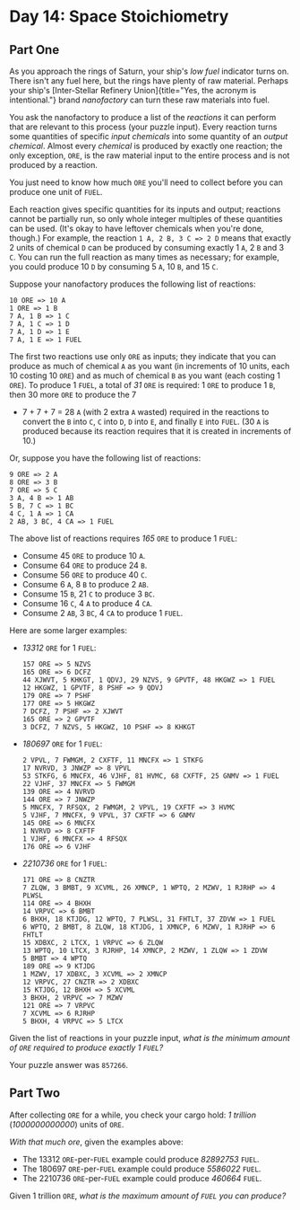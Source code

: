 # Day 14: Space Stoichiometry 

## Part One

As you approach the rings of Saturn, your ship\'s *low fuel* indicator
turns on. There isn\'t any fuel here, but the rings have plenty of raw
material. Perhaps your ship\'s [Inter-Stellar Refinery
Union]{title="Yes, the acronym is intentional."} brand *nanofactory* can
turn these raw materials into fuel.

You ask the nanofactory to produce a list of the *reactions* it can
perform that are relevant to this process (your puzzle input). Every
reaction turns some quantities of specific *input chemicals* into some
quantity of an *output chemical*. Almost every *chemical* is produced by
exactly one reaction; the only exception, `ORE`, is the raw material
input to the entire process and is not produced by a reaction.

You just need to know how much `ORE` you\'ll need to collect before you
can produce one unit of `FUEL`.

Each reaction gives specific quantities for its inputs and output;
reactions cannot be partially run, so only whole integer multiples of
these quantities can be used. (It\'s okay to have leftover chemicals
when you\'re done, though.) For example, the reaction
`1 A, 2 B, 3 C => 2 D` means that exactly 2 units of chemical `D` can be
produced by consuming exactly 1 `A`, 2 `B` and 3 `C`. You can run the
full reaction as many times as necessary; for example, you could produce
10 `D` by consuming 5 `A`, 10 `B`, and 15 `C`.

Suppose your nanofactory produces the following list of reactions:

    10 ORE => 10 A
    1 ORE => 1 B
    7 A, 1 B => 1 C
    7 A, 1 C => 1 D
    7 A, 1 D => 1 E
    7 A, 1 E => 1 FUEL

The first two reactions use only `ORE` as inputs; they indicate that you
can produce as much of chemical `A` as you want (in increments of 10
units, each 10 costing 10 `ORE`) and as much of chemical `B` as you want
(each costing 1 `ORE`). To produce 1 `FUEL`, a total of *31* `ORE` is
required: 1 `ORE` to produce 1 `B`, then 30 more `ORE` to produce the 7
+ 7 + 7 + 7 = 28 `A` (with 2 extra `A` wasted) required in the reactions
to convert the `B` into `C`, `C` into `D`, `D` into `E`, and finally `E`
into `FUEL`. (30 `A` is produced because its reaction requires that it
is created in increments of 10.)

Or, suppose you have the following list of reactions:

    9 ORE => 2 A
    8 ORE => 3 B
    7 ORE => 5 C
    3 A, 4 B => 1 AB
    5 B, 7 C => 1 BC
    4 C, 1 A => 1 CA
    2 AB, 3 BC, 4 CA => 1 FUEL

The above list of reactions requires *165* `ORE` to produce 1 `FUEL`:

-   Consume 45 `ORE` to produce 10 `A`.
-   Consume 64 `ORE` to produce 24 `B`.
-   Consume 56 `ORE` to produce 40 `C`.
-   Consume 6 `A`, 8 `B` to produce 2 `AB`.
-   Consume 15 `B`, 21 `C` to produce 3 `BC`.
-   Consume 16 `C`, 4 `A` to produce 4 `CA`.
-   Consume 2 `AB`, 3 `BC`, 4 `CA` to produce 1 `FUEL`.

Here are some larger examples:

-   *13312* `ORE` for 1 `FUEL`:

        157 ORE => 5 NZVS
        165 ORE => 6 DCFZ
        44 XJWVT, 5 KHKGT, 1 QDVJ, 29 NZVS, 9 GPVTF, 48 HKGWZ => 1 FUEL
        12 HKGWZ, 1 GPVTF, 8 PSHF => 9 QDVJ
        179 ORE => 7 PSHF
        177 ORE => 5 HKGWZ
        7 DCFZ, 7 PSHF => 2 XJWVT
        165 ORE => 2 GPVTF
        3 DCFZ, 7 NZVS, 5 HKGWZ, 10 PSHF => 8 KHKGT

-   *180697* `ORE` for 1 `FUEL`:

        2 VPVL, 7 FWMGM, 2 CXFTF, 11 MNCFX => 1 STKFG
        17 NVRVD, 3 JNWZP => 8 VPVL
        53 STKFG, 6 MNCFX, 46 VJHF, 81 HVMC, 68 CXFTF, 25 GNMV => 1 FUEL
        22 VJHF, 37 MNCFX => 5 FWMGM
        139 ORE => 4 NVRVD
        144 ORE => 7 JNWZP
        5 MNCFX, 7 RFSQX, 2 FWMGM, 2 VPVL, 19 CXFTF => 3 HVMC
        5 VJHF, 7 MNCFX, 9 VPVL, 37 CXFTF => 6 GNMV
        145 ORE => 6 MNCFX
        1 NVRVD => 8 CXFTF
        1 VJHF, 6 MNCFX => 4 RFSQX
        176 ORE => 6 VJHF

-   *2210736* `ORE` for 1 `FUEL`:

        171 ORE => 8 CNZTR
        7 ZLQW, 3 BMBT, 9 XCVML, 26 XMNCP, 1 WPTQ, 2 MZWV, 1 RJRHP => 4 PLWSL
        114 ORE => 4 BHXH
        14 VRPVC => 6 BMBT
        6 BHXH, 18 KTJDG, 12 WPTQ, 7 PLWSL, 31 FHTLT, 37 ZDVW => 1 FUEL
        6 WPTQ, 2 BMBT, 8 ZLQW, 18 KTJDG, 1 XMNCP, 6 MZWV, 1 RJRHP => 6 FHTLT
        15 XDBXC, 2 LTCX, 1 VRPVC => 6 ZLQW
        13 WPTQ, 10 LTCX, 3 RJRHP, 14 XMNCP, 2 MZWV, 1 ZLQW => 1 ZDVW
        5 BMBT => 4 WPTQ
        189 ORE => 9 KTJDG
        1 MZWV, 17 XDBXC, 3 XCVML => 2 XMNCP
        12 VRPVC, 27 CNZTR => 2 XDBXC
        15 KTJDG, 12 BHXH => 5 XCVML
        3 BHXH, 2 VRPVC => 7 MZWV
        121 ORE => 7 VRPVC
        7 XCVML => 6 RJRHP
        5 BHXH, 4 VRPVC => 5 LTCX

Given the list of reactions in your puzzle input, *what is the minimum
amount of `ORE` required to produce exactly 1 `FUEL`?*

Your puzzle answer was `857266`.

## Part Two

After collecting `ORE` for a while, you check your cargo hold: *1
trillion* (*1000000000000*) units of `ORE`.

*With that much ore*, given the examples above:

-   The 13312 `ORE`-per-`FUEL` example could produce *82892753* `FUEL`.
-   The 180697 `ORE`-per-`FUEL` example could produce *5586022* `FUEL`.
-   The 2210736 `ORE`-per-`FUEL` example could produce *460664* `FUEL`.

Given 1 trillion `ORE`, *what is the maximum amount of `FUEL` you can
produce?*
